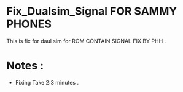 # Fix_Dualsim_Signal FOR SAMMY PHONES

This is fix for daul sim  for ROM CONTAIN SIGNAL FIX BY PHH .

# Notes :

- Fixing Take 2:3 minutes .

